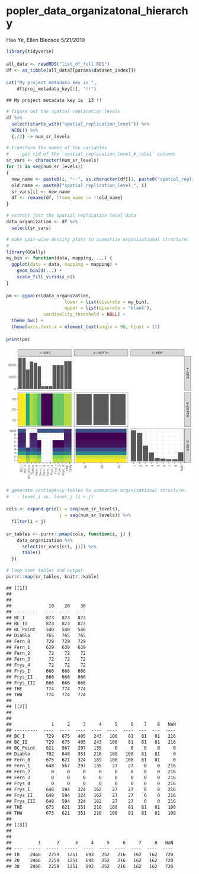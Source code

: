 popler\_data\_organizatonal\_hierarchy
================
Hao Ye, Ellen Bledsoe
5/21/2019

``` r
library(tidyverse)

all_data <- readRDS("list_df_full.RDS")
df <- as_tibble(all_data[[params$dataset_index]])

cat("My project metadata key is ", 
    df$proj_metadata_key[1], "!!")
```

    ## My project metadata key is  13 !!

``` r
# figure out the spatial replication levels
df %>% 
  select(starts_with("spatial_replication_level")) %>%
  NCOL() %>%
  {./2} -> num_sr_levels
```

``` r
# transform the names of the variables
#   - get rid of the `spatial_replication_level_#_label` columns
sr_vars <- character(num_sr_levels)
for (i in seq(num_sr_levels))
{
  new_name <- paste0(i, "--", as.character(df[[1, paste0("spatial_replication_level_", i, "_label")]]))
  old_name <- paste0("spatial_replication_level_", i)
  sr_vars[i] <- new_name
  df <- rename(df, !!new_name := !!old_name)
}
```

``` r
# extract just the spatial replication level data
data_organization <- df %>%
  select(sr_vars)
```

``` r
# make pair-wise density plots to summarize organizational structure:
# 
library(GGally)
my_bin <- function(data, mapping, ...) {
  ggplot(data = data, mapping = mapping) +
    geom_bin2d(...) +
    scale_fill_viridis_c()
}

pm <- ggpairs(data_organization, 
                      lower = list(discrete = my_bin), 
                      upper = list(discrete = "blank"), 
              cardinality_threshold = NULL) + 
  theme_bw() + 
  theme(axis.text.x = element_text(angle = 90, hjust = 1))

print(pm)
```

![](data_report-5_files/figure-markdown_github/unnamed-chunk-5-1.png)

``` r
# generate contingency tables to summarize organizational structure:
#   - level_i vs. level_j (i < j)

cols <- expand.grid(i = seq(num_sr_levels), 
                    j = seq(num_sr_levels)) %>%
  filter(i < j)

sr_tables <- purrr::pmap(cols, function(i, j) {
    data_organization %>%
      select(sr_vars[c(i, j)]) %>%
      table()
  })
```

``` r
# loop over tables and output
purrr::map(sr_tables, knitr::kable)
```

    ## [[1]]
    ## 
    ## 
    ##              10    20    30
    ## ---------  ----  ----  ----
    ## BC_I        873   873   873
    ## BC_II       873   873   873
    ## BC_Point    540   540   540
    ## Diablo      765   765   765
    ## Fern_0      729   729   729
    ## Fern_1      639   639   639
    ## Fern_2       72    72    72
    ## Fern_3       72    72    72
    ## Frys_4       72    72    72
    ## Frys_I      666   666   666
    ## Frys_II     666   666   666
    ## Frys_III    666   666   666
    ## THE         774   774   774
    ## THW         774   774   774
    ## 
    ## [[2]]
    ## 
    ## 
    ##               1     2     3     4     5     6    7    8   NaN
    ## ---------  ----  ----  ----  ----  ----  ----  ---  ---  ----
    ## BC_I        729   675   405   243   108    81   81   81   216
    ## BC_II       729   675   405   243   108    81   81   81   216
    ## BC_Point    621   567   297   135     0     0    0    0     0
    ## Diablo      702   648   351   216   108   108   81   81     0
    ## Fern_0      675   621   324   189   108   108   81   81     0
    ## Fern_1      648   567   297   135    27    27    0    0   216
    ## Fern_2        0     0     0     0     0     0    0    0   216
    ## Fern_3        0     0     0     0     0     0    0    0   216
    ## Frys_4        0     0     0     0     0     0    0    0   216
    ## Frys_I      648   594   324   162    27    27    0    0   216
    ## Frys_II     648   594   324   162    27    27    0    0   216
    ## Frys_III    648   594   324   162    27    27    0    0   216
    ## THE         675   621   351   216   108    81   81   81   108
    ## THW         675   621   351   216   108    81   81   81   108
    ## 
    ## [[3]]
    ## 
    ## 
    ##          1      2      3     4     5     6     7     8   NaN
    ## ---  -----  -----  -----  ----  ----  ----  ----  ----  ----
    ## 10    2466   2259   1251   693   252   216   162   162   720
    ## 20    2466   2259   1251   693   252   216   162   162   720
    ## 30    2466   2259   1251   693   252   216   162   162   720
